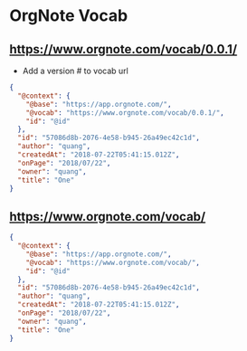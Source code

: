 # OrgNote Vocab

## https://www.orgnote.com/vocab/0.0.1/

- Add a version # to vocab url

```json
{
  "@context": {
    "@base": "https://app.orgnote.com/",
    "@vocab": "https://www.orgnote.com/vocab/0.0.1/",
    "id": "@id"
  },
  "id": "57086d8b-2076-4e58-b945-26a49ec42c1d",
  "author": "quang",
  "createdAt": "2018-07-22T05:41:15.012Z",
  "onPage": "2018/07/22",
  "owner": "quang",
  "title": "One"
}
```

## https://www.orgnote.com/vocab/
```json
{
  "@context": {
    "@base": "https://app.orgnote.com/",
    "@vocab": "https://www.orgnote.com/vocab/",
    "id": "@id"
  },
  "id": "57086d8b-2076-4e58-b945-26a49ec42c1d",
  "author": "quang",
  "createdAt": "2018-07-22T05:41:15.012Z",
  "onPage": "2018/07/22",
  "owner": "quang",
  "title": "One"
}
```
